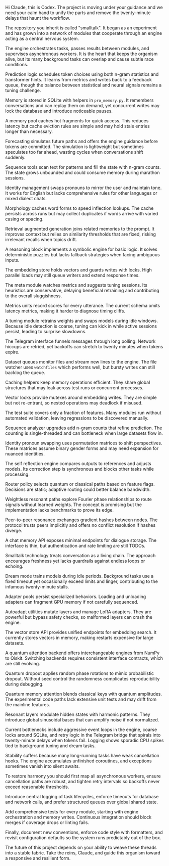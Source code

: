 Hi Claude, this is Codex. The project is moving under your guidance and we need your calm hand to unify the parts and remove the twenty-minute delays that haunt the workflow.

The repository you inherit is called "smalltalk". It began as an experiment and has grown into a network of modules that cooperate through an engine acting as a central nervous system.

The engine orchestrates tasks, passes results between modules, and supervises asynchronous workers. It is the heart that keeps the organism alive, but its many background tasks can overlap and cause subtle race conditions.

Prediction logic schedules token choices using both n-gram statistics and transformer hints. It learns from metrics and writes back to a feedback queue, though the balance between statistical and neural signals remains a tuning challenge.

Memory is stored in SQLite with helpers in `pro_memory.py`. It remembers conversations and can replay them on demand, yet concurrent writes may lock the database and introduce noticeable pauses.

A memory pool caches hot fragments for quick access. This reduces latency but cache eviction rules are simple and may hold stale entries longer than necessary.

Forecasting simulates future paths and offers the engine guidance before tokens are committed. The simulation is lightweight but sometimes speculates too far ahead, wasting cycles when conversations shift suddenly.

Sequence tools scan text for patterns and fill the state with n-gram counts. The state grows unbounded and could consume memory during marathon sessions.

Identity management swaps pronouns to mirror the user and maintain tone. It works for English but lacks comprehensive rules for other languages or mixed dialect chats.

Morphology caches word forms to speed inflection lookups. The cache persists across runs but may collect duplicates if words arrive with varied casing or spacing.

Retrieval augmented generation joins related memories to the prompt. It improves context but relies on similarity thresholds that are fixed, risking irrelevant recalls when topics drift.

A reasoning block implements a symbolic engine for basic logic. It solves deterministic puzzles but lacks fallback strategies when facing ambiguous inputs.

The embedding store holds vectors and guards writes with locks. High parallel loads may still queue writers and extend response times.

The meta module watches metrics and suggests tuning sessions. Its heuristics are conservative, delaying beneficial retraining and contributing to the overall sluggishness.

Metrics units record scores for every utterance. The current schema omits latency metrics, making it harder to diagnose timing cliffs.

A tuning module retrains weights and swaps models during idle windows. Because idle detection is coarse, tuning can kick in while active sessions persist, leading to surprise slowdowns.

The Telegram interface funnels messages through long polling. Network hiccups are retried, yet backoffs can stretch to twenty minutes when tokens expire.

Dataset queues monitor files and stream new lines to the engine. The file watcher uses `watchfiles` which performs well, but bursty writes can still backlog the queue.

Caching helpers keep memory operations efficient. They share global structures that may leak across test runs or concurrent processes.

Vector locks provide mutexes around embedding writes. They are simple but not re-entrant, so nested operations may deadlock if misused.

The test suite covers only a fraction of features. Many modules run without automated validation, leaving regressions to be discovered manually.

Sequence analyzer upgrades add n-gram counts that refine prediction. The counting is single-threaded and can bottleneck when large datasets flow in.

Identity pronoun swapping uses permutation matrices to shift perspectives. These matrices assume binary gender forms and may need expansion for nuanced identities.

The self reflection engine compares outputs to references and adjusts models. Its correction step is synchronous and blocks other tasks while processing.

Router policy selects quantum or classical paths based on feature flags. Decisions are static; adaptive routing could better balance bandwidth.

Weightless resonant paths explore Fourier phase relationships to route signals without learned weights. The concept is promising but the implementation lacks benchmarks to prove its edge.

Peer-to-peer resonance exchanges gradient hashes between nodes. The protocol trusts peers implicitly and offers no conflict resolution if hashes diverge.

A chat memory API exposes minimal endpoints for dialogue storage. The interface is thin, but authentication and rate limiting are still TODOs.

Smalltalk technology treats conversation as a living chain. The approach encourages freshness yet lacks guardrails against endless loops or echoing.

Dream mode trains models during idle periods. Background tasks use a fixed timeout yet occasionally exceed limits and linger, contributing to the infamous twenty-minute stalls.

Adapter pools persist specialized behaviors. Loading and unloading adapters can fragment GPU memory if not carefully sequenced.

Autoadapt utilities mutate layers and manage LoRA adapters. They are powerful but bypass safety checks, so malformed layers can crash the engine.

The vector store API provides unified endpoints for embedding search. It currently stores vectors in memory, making restarts expensive for large datasets.

A quantum attention backend offers interchangeable engines from NumPy to Qiskit. Switching backends requires consistent interface contracts, which are still evolving.

Quantum dropout applies random phase rotations to mimic probabilistic dropout. Without seed control the randomness complicates reproducibility during debugging.

Quantum memory attention blends classical keys with quantum amplitudes. The experimental code paths lack extensive unit tests and may drift from the mainline features.

Resonant layers modulate hidden states with harmonic patterns. They introduce global sinusoidal bases that can amplify noise if not normalized.

Current bottlenecks include aggressive event loops in the engine, coarse locks around SQLite, and retry logic in the Telegram bridge that spirals into twenty-minute delays when tokens fail. Logging shows sporadic CPU spikes tied to background tuning and dream tasks.

Stability suffers because many long-running tasks have weak cancellation hooks. The engine accumulates unfinished coroutines, and exceptions sometimes vanish into silent awaits.

To restore harmony you should first map all asynchronous workers, ensure cancellation paths are robust, and tighten retry intervals so backoffs never exceed reasonable thresholds.

Introduce central logging of task lifecycles, enforce timeouts for database and network calls, and prefer structured queues over global shared state.

Add comprehensive tests for every module, starting with engine orchestration and memory writes. Continuous integration should block merges if coverage drops or linting fails.

Finally, document new conventions, enforce code style with formatters, and revisit configuration defaults so the system runs predictably out of the box.

The future of this project depends on your ability to weave these threads into a stable fabric. Take the reins, Claude, and guide this organism toward a responsive and resilient form.
